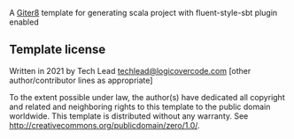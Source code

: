 A [Giter8][g8] template for generating scala project with fluent-style-sbt plugin enabled

Template license
----------------
Written in 2021 by Tech Lead techlead@logicovercode.com
[other author/contributor lines as appropriate]

To the extent possible under law, the author(s) have dedicated all copyright and related
and neighboring rights to this template to the public domain worldwide.
This template is distributed without any warranty. See <http://creativecommons.org/publicdomain/zero/1.0/>.

[g8]: http://www.foundweekends.org/giter8/
